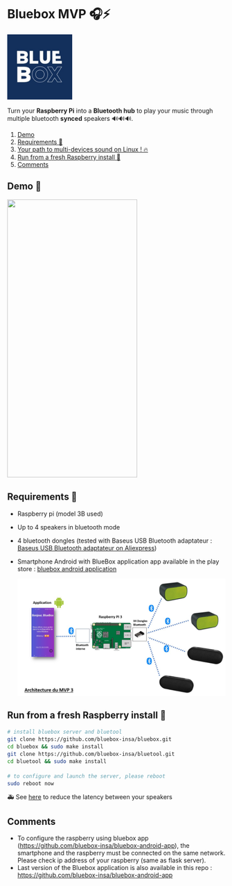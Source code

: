 # Bluebox MVP :headphones::zap:

<img src="./installation/images/bluebox_logo.jpeg" width="150" height="150" style = text-align:center;>

Turn your **Raspberry Pi** into a **Bluetooth hub** to play your music through multiple bluetooth **synced** speakers 🔊🔊🔊.

1. [Demo](<#Demo 📱>)
2. [Requirements 📜](<#Requirements 📜>)
3. [Your path to multi-devices sound on Linux ! 🔥](./installation/README.md)
4. [Run from a fresh Raspberry install 🐍](<#Run from a fresh Raspberry install 🐍>)
5. [Comments](<#Comments>)

## Demo 📱

<img src="./demonstration/video/Test_Bluebox_Android.gif" width="300" height="640" style = text-align:center;>

## Requirements 📜
- Raspberry pi (model 3B used)
- Up to 4 speakers in bluetooth mode
- 4 bluetooth dongles (tested with Baseus USB Bluetooth adaptateur : [Baseus USB Bluetooth adaptateur on Aliexpress](https://www.aliexpress.com/item/1005001829990800.html?spm=a2g0o.productlist.0.0.18a03959VMyWgE&algo_pvid=7c0e1fa6-38fd-49ef-9d7c-fb7c29c74d0a&algo_expid=7c0e1fa6-38fd-49ef-9d7c-fb7c29c74d0a-0&btsid=2100bdde16101020065588400ef738&ws_ab_test=searchweb0_0,searchweb201602_,searchweb201603_))
- Smartphone Android with BlueBox application
app available in the play store : [bluebox android application](https://play.google.com/store/apps/details?id=com.bluebox.bluebox)


    ![architecture](./installation/images/architecture_mvp3.jpg)

## Run from a fresh Raspberry install 🐍
```bash
# install bluebox server and bluetool
git clone https://github.com/bluebox-insa/bluebox.git
cd bluebox && sudo make install
git clone https://github.com/bluebox-insa/bluetool.git
cd bluetool && sudo make install

# to configure and launch the server, please reboot
sudo reboot now
```

:ambulance: See [here](./latency-optimization/README.md) to reduce the latency between your speakers

## Comments 
- To configure the raspberry using bluebox app (https://github.com/bluebox-insa/bluebox-android-app), the smartphone and the raspberry must be connected on the same network. Please check ip address of your raspberry (same as flask server).
- Last version of the Bluebox application is also available in this repo : https://github.com/bluebox-insa/bluebox-android-app